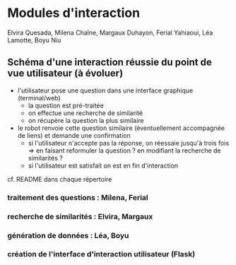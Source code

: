 # Modules d'interaction

Elvira Quesada, Milena Chaîne, Margaux Duhayon, Ferial Yahiaoui, Léa Lamotte, Boyu Niu

## Schéma d'une interaction réussie du point de vue utilisateur (à évoluer)
- l'utilisateur pose une question dans une interface graphique (terminal/web)
  - la question est pré-traitée
  - on effectue une recherche de similarité
  - on récupère la question la plus similaire
- le robot renvoie cette question similaire (éventuellement accompagnée de liens) et demande une confirmation
  - si l'utilisateur n'accepte pas la réponse, on réessaie jusqu'à trois fois => en faisant reformuler la question ? en modifiant la recherche de similarités ?
  - si l'utilisateur est satisfait on est en fin d'interaction

cf. README dans chaque répertoire

### traitement des questions : Milena, Ferial
### recherche de similarités : Elvira, Margaux
### génération de données : Léa, Boyu
### création de l'interface d'interaction utilisateur (Flask)


